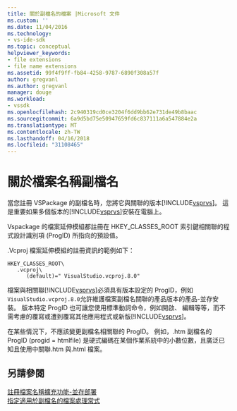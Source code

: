 ```yaml
---
title: 關於副檔名的檔案 |Microsoft 文件
ms.custom: ''
ms.date: 11/04/2016
ms.technology:
- vs-ide-sdk
ms.topic: conceptual
helpviewer_keywords:
- file extensions
- file name extensions
ms.assetid: 99f4f9ff-fb84-4258-9787-6890f308a57f
author: gregvanl
ms.author: gregvanl
manager: douge
ms.workload:
- vssdk
ms.openlocfilehash: 2c940319cd0ce3204f6dd9bb62e731de49b8baac
ms.sourcegitcommit: 6a9d5bd75e50947659fd6c837111a6a547884e2a
ms.translationtype: MT
ms.contentlocale: zh-TW
ms.lasthandoff: 04/16/2018
ms.locfileid: "31108465"
---
```

# <a name="about-file-name-extensions"></a>關於檔案名稱副檔名
當您註冊 VSPackage 的副檔名時，您將它與關聯的版本[!INCLUDE[vsprvs](../code-quality/includes/vsprvs_md.md)]。 這是重要如果多個版本的[!INCLUDE[vsprvs](../code-quality/includes/vsprvs_md.md)]安裝在電腦上。  
  
 Vspackage 的檔案延伸模組都註冊在 HKEY_CLASSES_ROOT 索引鍵相關聯的程式設計識別項 (ProgID) 所指向的預設值。  
  
 .Vcproj 檔案延伸模組的註冊資訊的範例如下：  
  
```  
HKEY_CLASSES_ROOT\  
   .vcproj\  
      (default)=" VisualStudio.vcproj.8.0"   
```  
  
 檔案與相關聯[!INCLUDE[vsprvs](../code-quality/includes/vsprvs_md.md)]必須具有版本設定的 ProgID，例如`VisualStudio.vcproj.8.0`允許維護檔案副檔名關聯的產品版本的產品-並存安裝。 版本特定 ProgID 也可讓您使用標準動詞命令，例如開啟、 編輯等等，而不需考慮的覆寫或遭到覆寫其他應用程式或新版[!INCLUDE[vsprvs](../code-quality/includes/vsprvs_md.md)]。  
  
 在某些情況下，不應該變更副檔名相關聯的 ProgID。 例如，.htm 副檔名的 ProgID (progid = htmlfile) 是硬式編碼在某個作業系統中的小數位數，且廣泛已知且使用中關聯.htm 與.html 檔案。  
  
## <a name="see-also"></a>另請參閱  
 [註冊檔案名稱擴充功能-並存部署](../extensibility/registering-file-name-extensions-for-side-by-side-deployments.md)   
 [指定適用於副檔名的檔案處理常式](../extensibility/specifying-file-handlers-for-file-name-extensions.md)